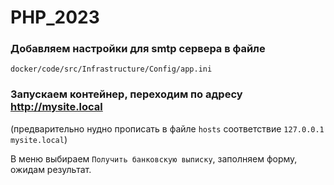 # PHP_2023

### Добавляем настройки для smtp сервера в файле 

``docker/code/src/Infrastructure/Config/app.ini``

### Запускаем контейнер, переходим по адресу http://mysite.local 
(предварительно нудно прописать в файле `hosts` соответствие `127.0.0.1 mysite.local`)

В меню выбираем `Получить банковскую выписку`, заполняем форму, ожидам результат.